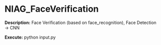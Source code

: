 # NIAG_FaceVerification

**Description:** Face Verification (based on face_recognition), Face Detection -> CNN

**Execute:** python input.py
